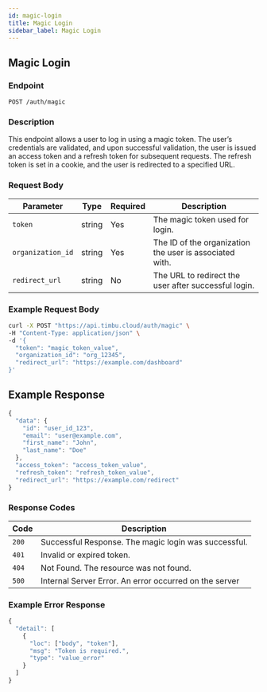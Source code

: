 ```yaml
---
id: magic-login
title: Magic Login
sidebar_label: Magic Login
---
```


## Magic Login

### Endpoint
`POST /auth/magic`

### Description
This endpoint allows a user to log in using a magic token. The user’s credentials are validated, and upon successful validation, the user is issued an access token and a refresh token for subsequent requests. The refresh token is set in a cookie, and the user is redirected to a specified URL.

### Request Body

| Parameter          | Type   | Required | Description                                           |
|--------------------|--------|----------|-------------------------------------------------------|
| `token`            | string | Yes      | The magic token used for login.                       |
| `organization_id`  | string | Yes      | The ID of the organization the user is associated with. |
| `redirect_url`     | string | No       | The URL to redirect the user after successful login.  |

### Example Request Body

```bash
curl -X POST "https://api.timbu.cloud/auth/magic" \
-H "Content-Type: application/json" \
-d '{
  "token": "magic_token_value",
  "organization_id": "org_12345",
  "redirect_url": "https://example.com/dashboard"
}'
```

## Example Response

```jsx title="response"
{
  "data": {
    "id": "user_id_123",
    "email": "user@example.com",
    "first_name": "John",
    "last_name": "Doe"
  },
  "access_token": "access_token_value",
  "refresh_token": "refresh_token_value",
  "redirect_url": "https://example.com/redirect"
}
```

### Response Codes

| Code        | Description   |
|------------------|--------|
| `200`| Successful Response. The magic login was successful. |
| `401`    | Invalid or expired token. |
| `404`          | Not Found. The resource was not found. |
| `500`          | Internal Server Error. An error occurred on the server |

### Example Error Response

```jsx title="response"
{
  "detail": [
    {
      "loc": ["body", "token"],
      "msg": "Token is required.",
      "type": "value_error"
    }
  ]
}

```
